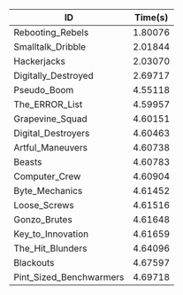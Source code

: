 |ID|Time(s)|
|-|-|
|Rebooting_Rebels|1.80076|
|Smalltalk_Dribble|2.01844|
|Hackerjacks|2.03070|
|Digitally_Destroyed|2.69717|
|Pseudo_Boom|4.55118|
|The_ERROR_List|4.59957|
|Grapevine_Squad|4.60151|
|Digital_Destroyers|4.60463|
|Artful_Maneuvers|4.60738|
|Beasts|4.60783|
|Computer_Crew|4.60904|
|Byte_Mechanics|4.61452|
|Loose_Screws|4.61516|
|Gonzo_Brutes|4.61648|
|Key_to_Innovation|4.61659|
|The_Hit_Blunders|4.64096|
|Blackouts|4.67597|
|Pint_Sized_Benchwarmers|4.69718|
